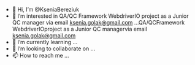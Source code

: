 - 👋 Hi, I’m @KseniaBereziuk
- 👀 I’m interested in QA/QC Framework WebdriverIO project as a Junior QC manager via email ksenia.golak@gmail.com ...QA/QCFramework WebdriverIOproject as a Junior QC managervia email ksenia.golak@gmail.com
- 🌱 I’m currently learning ...
- 💞️ I’m looking to collaborate on ...
- 📫 How to reach me ...

<!---
KseniaBereziuk/KseniaBereziuk is a ✨ special ✨ repository because its `README.md` (this file) appears on your GitHub profile.
You can click the Preview link to take a look at your changes.
--->

